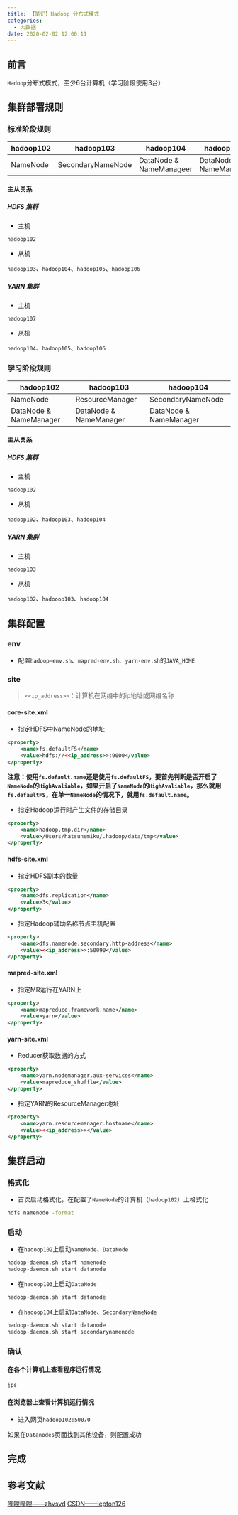 ```yaml
---
title: 【笔记】Hadoop 分布式模式
categories:
  - 大数据
date: 2020-02-02 12:00:11
---
```


## 前言

`Hadoop`分布式模式，至少6台计算机（学习阶段使用3台）

<!-- more -->

## 集群部署规则

### 标准阶段规则

|hadoop102|hadoop103|hadoop104|hadoop105|hadoop106|hadoop107|
|---|---|---|---|---|---|
|NameNode|SecondaryNameNode|DataNode & NameManageer|DataNode & NameManager|DataNode & NameManager|ResourceManager|

#### 主从关系

##### HDFS 集群

- 主机

`hadoop102`

- 从机

`hadoop103`、`hadoop104`、`hadoop105`、`hadoop106`

##### YARN 集群

- 主机

`hadoop107`

- 从机

`hadoop104`、`hadoop105`、`hadoop106`

### 学习阶段规则

|hadoop102|hadoop103|hadoop104|
|---|---|---|
|NameNode|ResourceManager|SecondaryNameNode|
|DataNode & NameManager|DataNode & NameManager|DataNode & NameManager|

#### 主从关系

##### HDFS 集群

- 主机

`hadoop102`

- 从机

`hadoop102`、`hadoop103`、`hadoop104`

##### YARN 集群

- 主机

`hadoop103`

- 从机

`hadoop102`、`hadooop103`、`hadoop104`

## 集群配置

### env

- 配置`hadoop-env.sh`、`mapred-env.sh`、`yarn-env.sh`的`JAVA_HOME`

### site

> `<<ip_address>>`：计算机在网络中的ip地址或网络名称

#### core-site.xml

- 指定HDFS中NameNode的地址

``` xml
<property>
    <name>fs.defaultFS</name>
    <value>hdfs://<<ip_address>>:9000</value>
</property>
```

**注意：使用`fs.default.name`还是使用`fs.defaultFS`，要首先判断是否开启了`NameNode`的`HighAvaliable`，如果开启了`NameNode`的`HighAvaliable`，那么就用`fs.defaultFS`，在单一`NameNode`的情况下，就用`fs.default.name`。**

- 指定Hadoop运行时产生文件的存储目录

``` xml
<property>
    <name>hadoop.tmp.dir</name>
    <value>/Users/hatsunemiku/.hadoop/data/tmp</value>
</property>
```

#### hdfs-site.xml

- 指定HDFS副本的数量

``` xml
<property>
    <name>dfs.replication</name>
    <value>3</value>
</property>
```

- 指定Hadoop辅助名称节点主机配置

``` xml
<property>
    <name>dfs.namenode.secondary.http-address</name>
    <value><<ip_address>>:50090</value>
</property>
```

#### mapred-site.xml

- 指定MR运行在YARN上

``` xml
<property>
    <name>mapreduce.framework.name</name>
    <value>yarn</value>
</property>
```

#### yarn-site.xml

- Reducer获取数据的方式

``` xml
<property>
    <name>yarn.nodemanager.aux-services</name>
    <value>mapreduce_shuffle</value>
</property>
```

- 指定YARN的ResourceManager地址

``` xml
<property>
    <name>yarn.resourcemanager.hostname</name>
    <value><<ip_address>></value>
</property>
```

## 集群启动

### 格式化

- 首次启动格式化，在配置了`NameNode`的计算机（`hadoop102`）上格式化

``` sh
hdfs namenode -format
```

### 启动

- 在`hadoop102`上启动`NameNode`、`DataNode`

``` sh
hadoop-daemon.sh start namenode
hadoop-daemon.sh start datanode
```

- 在`hadoop103`上启动`DataNode`

``` sh
hadoop-daemon.sh start datanode
```

- 在`hadoop104`上启动`DataNode`、`SecondaryNameNode`

``` sh
hadoop-daemon.sh start datanode
hadoop-daemon.sh start secondarynamenode
```

### 确认

#### 在各个计算机上查看程序运行情况

``` sh
jps
```

#### 在浏览器上查看计算机运行情况

- 进入网页`hadoop102:50070`

如果在`Datanodes`页面找到其他设备，则配置成功

## 完成

## 参考文献

[哔哩哔哩——zhvsvd](https://www.bilibili.com/video/av64039568)
[CSDN——lepton126](https://blog.csdn.net/lepton126/article/details/88327205)

